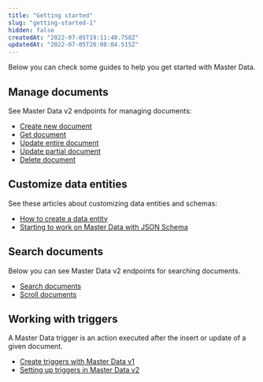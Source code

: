 ```yaml
---
title: "Getting started"
slug: "getting-started-1"
hidden: false
createdAt: "2022-07-05T19:11:40.758Z"
updatedAt: "2022-07-05T20:08:04.515Z"
---
```

Below you can check some guides to help you get started with Master Data.

## Manage documents

See Master Data v2 endpoints for managing documents:

- [Create new document](ref:createnewdocument)
- [Get document](ref:getdocument) 
- [Update entire document](ref:updateentiredocument) 
- [Update partial document](ref:updatepartialdocument)
- [Delete document](ref:deletedocument)

## Customize data entities

See these articles about customizing data entities and schemas:

- [How to create a data entity](https://help.vtex.com/en/tutorial/creating-data-entity--tutorials_1265)
- [Starting to work on Master Data with JSON Schema](doc:starting-to-work-on-master-data-with-json-schema) 

## Search documents

Below you can see Master Data v2 endpoints for searching documents.

- [Search documents](ref:searchdocuments) 
- [Scroll documents](ref:scrolldocuments) 

## Working with triggers

A Master Data trigger is an action executed after the insert or update of a given document.

- [Create triggers with Master Data v1](https://help.vtex.com/en/tutorial/creating-trigger-in-master-data--tutorials_1270)
- [Setting up triggers in Master Data v2](doc:setting-up-triggers-in-master-data-v2)